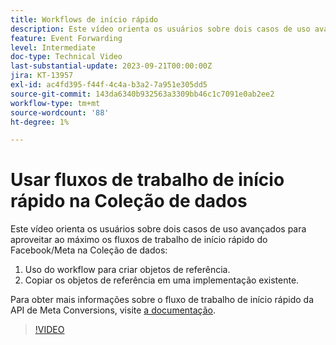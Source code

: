 ```yaml
---
title: Workflows de início rápido
description: Este vídeo orienta os usuários sobre dois casos de uso avançados para aproveitar ao máximo os fluxos de trabalho de início rápido do Facebook/Meta na coleção de dados.
feature: Event Forwarding
level: Intermediate
doc-type: Technical Video
last-substantial-update: 2023-09-21T00:00:00Z
jira: KT-13957
exl-id: ac4fd395-f44f-4c4a-b3a2-7a951e305dd5
source-git-commit: 143da6340b932563a3309bb46c1c7091e0ab2ee2
workflow-type: tm+mt
source-wordcount: '88'
ht-degree: 1%

---
```


# Usar fluxos de trabalho de início rápido na Coleção de dados


Este vídeo orienta os usuários sobre dois casos de uso avançados para aproveitar ao máximo os fluxos de trabalho de início rápido do Facebook/Meta na Coleção de dados:

1. Uso do workflow para criar objetos de referência. 
1. Copiar os objetos de referência em uma implementação existente.

Para obter mais informações sobre o fluxo de trabalho de início rápido da API de Meta Conversions, visite [a documentação](https://experienceleague.adobe.com/docs/experience-platform/tags/extensions/server/meta/overview.html?lang=pt-BR#quick-start).

>[!VIDEO](https://video.tv.adobe.com/v/3424501?learn=on)
